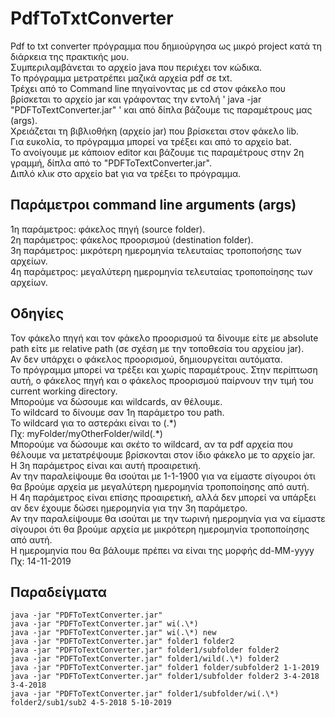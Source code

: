 # PdfToTxtConverter
Pdf to txt converter πρόγραμμα που δημιούργησα ως μικρό project κατά τη διάρκεια της πρακτικής μου.\
Συμπεριλαμβάνεται το αρχείο java που περιέχει τον κώδικα.\
Το πρόγραμμα μετρατρέπει μαζικά αρχεία pdf σε txt.\
Τρέχει από το Command line πηγαίνοντας με cd στον φάκελο που βρίσκεται το αρχείο jar και γράφοντας την εντολή ' java -jar "PDFToTextConverter.jar" ' και από δίπλα βάζουμε τις παραμέτρους μας (args).\
Χρειάζεται τη βιβλιοθήκη (αρχείο jar) που βρίσκεται στον φάκελο lib.\
Για ευκολία, το πρόγραμμα μπορεί να τρέξει και από το αρχείο bat.\
Το ανοίγουμε με κάποιον editor και βάζουμε τις παραμέτρους στην 2η γραμμή, δίπλα από το "PDFToTextConverter.jar".\
Διπλό κλικ στο αρχείο bat για να τρέξει το πρόγραμμα.

## Παράμετροι command line arguments (args)
1η παράμετρος: φάκελος πηγή (source folder).\
2η παράμετρος: φάκελος προορισμού (destination folder).\
3η παράμετρος: μικρότερη ημερομηνία τελευταίας τροποποήσης των αρχείων.\
4η παράμετρος: μεγαλύτερη ημερομηνία τελευταίας τροποποίησης των αρχείων.

## Οδηγίες
Τον φάκελο πηγή και τον φάκελο προορισμού τα δίνουμε είτε με absolute path είτε με relative path (σε σχέση με την τοποθεσία του αρχείου jar).\
Αν δεν υπάρχει ο φάκελος προορισμού, δημιουργείται αυτόματα.\
Το πρόγραμμα μπορεί να τρέξει και χωρίς παραμέτρους. Στην περίπτωση αυτή, ο φάκελος πηγή και ο φάκελος προορισμού παίρνουν την τιμή του current working directory.\
Μπορούμε να δώσουμε και wildcards, αν θέλουμε.\
Το wildcard το δίνουμε σαν 1η παράμετρο του path.\
To wildcard για το αστεράκι είναι το (.\*)\
Πχ: myFolder/myOtherFolder/wild(.\*)\
Μπορούμε να δώσουμε και σκέτο το wildcard, αν τα pdf αρχεία που θέλουμε να μετατρέψουμε βρίσκονται στον ίδιο φάκελο με το αρχείο jar.\
Η 3η παράμετρος είναι και αυτή προαιρετική.\
Αν την παραλείψουμε θα ισούται με 1-1-1900 για να είμαστε σίγουροι ότι θα βρούμε αρχεία με μεγαλύτερη ημερομηνία τροποποίησης από αυτή.\
Η 4η παράμετρος είναι επίσης προαιρετική, αλλά δεν μπορεί να υπάρξει αν δεν έχουμε δώσει ημερομηνία για την 3η παράμετρο.\
Αν την παραλείψουμε θα ισούται με την τωρινή ημερομηνία για να είμαστε σίγουροι ότι θα βρούμε αρχεία με μικρότερη ημερομηνία τροποποίησης από αυτή.\
Η ημερομηνία που θα βάλουμε πρέπει να είναι της μορφής dd-MM-yyyy\
Πχ: 14-11-2019

## Παραδείγματα
```
java -jar "PDFToTextConverter.jar"
java -jar "PDFToTextConverter.jar" wi(.\*)
java -jar "PDFToTextConverter.jar" wi(.\*) new
java -jar "PDFToTextConverter.jar" folder1 folder2
java -jar "PDFToTextConverter.jar" folder1/subfolder folder2
java -jar "PDFToTextConverter.jar" folder1/wild(.\*) folder2
java -jar "PDFToTextConverter.jar" folder1 folder/subfolder2 1-1-2019
java -jar "PDFToTextConverter.jar" folder1/subfolder folder2 3-4-2018 3-4-2018
java -jar "PDFToTextConverter.jar" folder1/subfolder/wi(.\*) folder2/sub1/sub2 4-5-2018 5-10-2019
```
